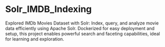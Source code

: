 # Solr_IMDB_Indexing
Explored IMDb Movies Dataset with Solr: Index, query, and analyze movie data efficiently using Apache Solr. Dockerized for easy deployment and setup, this project enables powerful search and faceting capabilities, ideal for learning and exploration.

